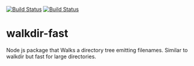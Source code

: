 [![Build Status](https://travis-ci.org/rajendrant/walkdir-fast.svg?branch=master)](https://travis-ci.org/rajendrant/walkdir-fast) [![Build Status](https://ci.appveyor.com/api/projects/status/github/rajendrant/walkdir-fast?svg=true)](https://ci.appveyor.com/project/rajendrant/walkdir-fast)

# walkdir-fast
Node js package that Walks a directory tree emitting filenames. Similar to walkdir but fast for large directories.
